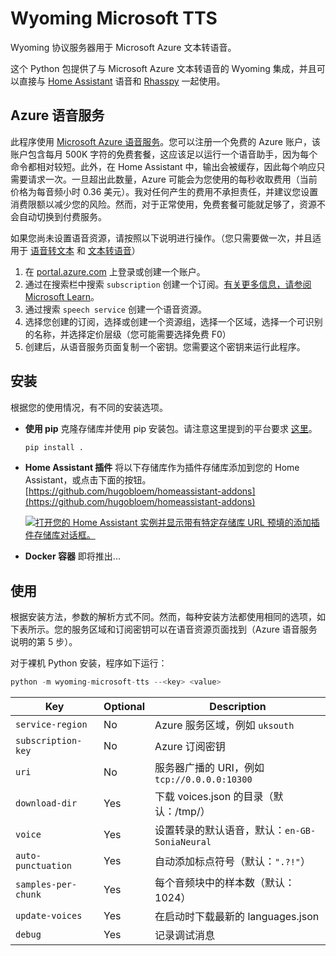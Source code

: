 # Wyoming Microsoft TTS
Wyoming 协议服务器用于 Microsoft Azure 文本转语音。

这个 Python 包提供了与 Microsoft Azure 文本转语音的 Wyoming 集成，并且可以直接与 [Home Assistant](https://www.home-assistant.io/) 语音和 [Rhasspy](https://github.com/rhasspy/rhasspy3) 一起使用。

## Azure 语音服务
此程序使用 [Microsoft Azure 语音服务](https://learn.microsoft.com/en-us/azure/ai-services/speech-service/)。您可以注册一个免费的 Azure 账户，该账户包含每月 500K 字符的免费套餐，这应该足以运行一个语音助手，因为每个命令都相对较短。此外，在 Home Assistant 中，输出会被缓存，因此每个响应只需要请求一次。一旦超出此数量，Azure 可能会为您使用的每秒收取费用（当前价格为每音频小时 0.36 美元）。我对任何产生的费用不承担责任，并建议您设置消费限额以减少您的风险。然而，对于正常使用，免费套餐可能就足够了，资源不会自动切换到付费服务。

如果您尚未设置语音资源，请按照以下说明进行操作。（您只需要做一次，并且适用于 [语音转文本](https://github.com/hugobloem/wyoming-microsoft-stt) 和 [文本转语音](https://github.com/hugobloem/wyoming-microsoft-tts)）

1. 在 [portal.azure.com](https://portal.azure.com) 上登录或创建一个账户。
2. 通过在搜索栏中搜索 `subscription` 创建一个订阅。[有关更多信息，请参阅 Microsoft Learn](https://learn.microsoft.com/en-gb/azure/cost-management-billing/manage/create-subscription#create-a-subscription-in-the-azure-portal)。
3. 通过搜索 `speech service` 创建一个语音资源。
4. 选择您创建的订阅，选择或创建一个资源组，选择一个区域，选择一个可识别的名称，并选择定价层级（您可能需要选择免费 F0）
5. 创建后，从语音服务页面复制一个密钥。您需要这个密钥来运行此程序。

## 安装
根据您的使用情况，有不同的安装选项。

- **使用 pip**
  克隆存储库并使用 pip 安装包。请注意这里提到的平台要求 [这里](https://learn.microsoft.com/en-us/azure/ai-services/speech-service/quickstarts/setup-platform?tabs=linux%2Cubuntu%2Cdotnetcli%2Cdotnet%2Cjre%2Cmaven%2Cnodejs%2Cmac%2Cpypi&pivots=programming-language-python#platform-requirements)。
  ```sh
  pip install .
  ```

- **Home Assistant 插件**
  将以下存储库作为插件存储库添加到您的 Home Assistant，或点击下面的按钮。
  [https://github.com/hugobloem/homeassistant-addons](https://github.com/hugobloem/homeassistant-addons)

  [![打开您的 Home Assistant 实例并显示带有特定存储库 URL 预填的添加插件存储库对话框。](https://my.home-assistant.io/badges/supervisor_add_addon_repository.svg)](https://my.home-assistant.io/redirect/supervisor_add_addon_repository/?repository_url=https%3A%2F%2Fgithub.com%2Fhome-assistant%2Faddons-example)

- **Docker 容器**
  即将推出...

## 使用
根据安装方法，参数的解析方式不同。然而，每种安装方法都使用相同的选项，如下表所示。您的服务区域和订阅密钥可以在语音资源页面找到（Azure 语音服务说明的第 5 步）。

对于裸机 Python 安装，程序如下运行：
```python
python -m wyoming-microsoft-tts --<key> <value>
```

| Key | Optional | Description |
|---|---|---|
| `service-region` | No | Azure 服务区域，例如 `uksouth` |
| `subscription-key` | No | Azure 订阅密钥 |
| `uri` | No | 服务器广播的 URI，例如 `tcp://0.0.0.0:10300` |
| `download-dir` | Yes | 下载 voices.json 的目录（默认：/tmp/） |
| `voice` | Yes | 设置转录的默认语音，默认：`en-GB-SoniaNeural` |
| `auto-punctuation` | Yes | 自动添加标点符号（默认：`".?!"`） |
| `samples-per-chunk` | Yes | 每个音频块中的样本数（默认：1024） |
| `update-voices` | Yes | 在启动时下载最新的 languages.json |
| `debug` | Yes | 记录调试消息 |